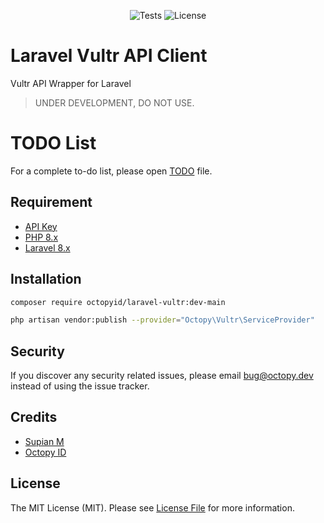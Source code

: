 <p align="center">
    <img src="https://img.shields.io/github/workflow/status/OctopyID/LaravelVultrClient/Run%20Unit%20Testing?style=for-the-badge&label=tests" alt="Tests">
    <img src="https://img.shields.io/github/license/OctopyID/LaravelVultrClient.svg?style=for-the-badge" alt="License">
</p>

# Laravel Vultr API Client

Vultr API Wrapper for Laravel

> UNDER DEVELOPMENT, DO NOT USE.

# TODO List

For a complete to-do list, please open [TODO](TODO.md) file.

## Requirement

- [API Key](https://my.vultr.com/settings/#settingsapi.)
- [PHP 8.x](https://www.php.net/downloads)
- [Laravel 8.x](https://laravel.com/docs/8.x)

## Installation

```bash
composer require octopyid/laravel-vultr:dev-main

php artisan vendor:publish --provider="Octopy\Vultr\ServiceProvider"
```

## Security

If you discover any security related issues, please email [bug@octopy.dev](mailto:bug@octopy.dev) instead of using the issue tracker.

## Credits

- [Supian M](https://github.com/SupianIDz)
- [Octopy ID](https://github.com/OctopyID)

## License

The MIT License (MIT). Please see [License File](LICENSE) for more information.
